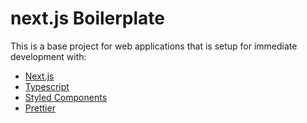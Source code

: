 # next.js Boilerplate

This is a base project for web applications that is setup for immediate development with:

- [Next.js](https://nextjs.org/)
- [Typescript](https://www.typescriptlang.org/)
- [Styled Components](https://www.styled-components.com/)
- [Prettier](https://prettier.io/)
